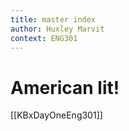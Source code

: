 ```yaml
---
title: master index
author: Huxley Marvit
context: ENG301
---
```


# American lit!

[[KBxDayOneEng301]]























